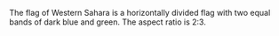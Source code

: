 The flag of Western Sahara is a horizontally divided flag with two equal bands of dark blue and green. The aspect ratio is 2:3.
